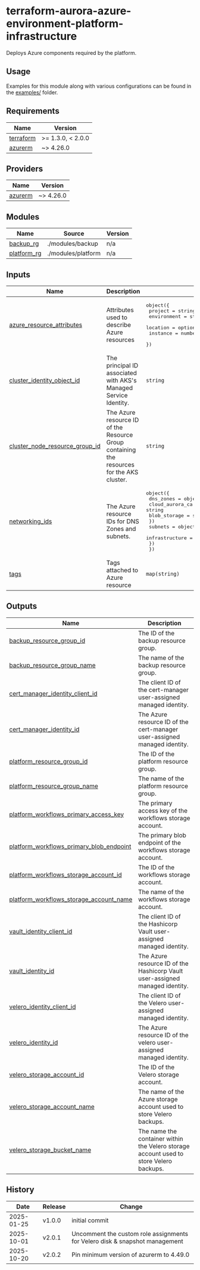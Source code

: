 # terraform-aurora-azure-environment-platform-infrastructure

Deploys Azure components required by the platform.

## Usage

Examples for this module along with various configurations can be found in the [examples/](examples/) folder.

<!-- BEGIN_TF_DOCS -->
## Requirements

| Name | Version |
|------|---------|
| <a name="requirement_terraform"></a> [terraform](#requirement\_terraform) | >= 1.3.0, < 2.0.0 |
| <a name="requirement_azurerm"></a> [azurerm](#requirement\_azurerm) | ~> 4.26.0 |

## Providers

| Name | Version |
|------|---------|
| <a name="provider_azurerm"></a> [azurerm](#provider\_azurerm) | ~> 4.26.0 |

## Modules

| Name | Source | Version |
|------|--------|---------|
| <a name="module_backup_rg"></a> [backup\_rg](#module\_backup\_rg) | ./modules/backup | n/a |
| <a name="module_platform_rg"></a> [platform\_rg](#module\_platform\_rg) | ./modules/platform | n/a |

## Inputs

| Name | Description | Type | Default | Required |
|------|-------------|------|---------|:--------:|
| <a name="input_azure_resource_attributes"></a> [azure\_resource\_attributes](#input\_azure\_resource\_attributes) | Attributes used to describe Azure resources | <pre>object({<br>    project     = string<br>    environment = string<br>    location    = optional(string, "Canada Central")<br>    instance    = number<br>  })</pre> | n/a | yes |
| <a name="input_cluster_identity_object_id"></a> [cluster\_identity\_object\_id](#input\_cluster\_identity\_object\_id) | The principal ID associated with AKS's Managed Service Identity. | `string` | n/a | yes |
| <a name="input_cluster_node_resource_group_id"></a> [cluster\_node\_resource\_group\_id](#input\_cluster\_node\_resource\_group\_id) | The Azure resource ID of the Resource Group containing the resources for the AKS cluster. | `string` | n/a | yes |
| <a name="input_networking_ids"></a> [networking\_ids](#input\_networking\_ids) | The Azure resource IDs for DNS Zones and subnets. | <pre>object({<br>    dns_zones = object({<br>      cloud_aurora_ca = string<br>      blob_storage     = string<br>    })<br>    subnets = object({<br>      infrastructure = string<br>    })<br>  })</pre> | n/a | yes |
| <a name="input_tags"></a> [tags](#input\_tags) | Tags attached to Azure resource | `map(string)` | `{}` | no |

## Outputs

| Name | Description |
|------|-------------|
| <a name="output_backup_resource_group_id"></a> [backup\_resource\_group\_id](#output\_backup\_resource\_group\_id) | The ID of the backup resource group. |
| <a name="output_backup_resource_group_name"></a> [backup\_resource\_group\_name](#output\_backup\_resource\_group\_name) | The name of the backup resource group. |
| <a name="output_cert_manager_identity_client_id"></a> [cert\_manager\_identity\_client\_id](#output\_cert\_manager\_identity\_client\_id) | The client ID of the cert-manager user-assigned managed identity. |
| <a name="output_cert_manager_identity_id"></a> [cert\_manager\_identity\_id](#output\_cert\_manager\_identity\_id) | The Azure resource ID of the cert-manager user-assigned managed identity. |
| <a name="output_platform_resource_group_id"></a> [platform\_resource\_group\_id](#output\_platform\_resource\_group\_id) | The ID of the platform resource group. |
| <a name="output_platform_resource_group_name"></a> [platform\_resource\_group\_name](#output\_platform\_resource\_group\_name) | The name of the platform resource group. |
| <a name="output_platform_workflows_primary_access_key"></a> [platform\_workflows\_primary\_access\_key](#output\_platform\_workflows\_primary\_access\_key) | The primary access key of the workflows storage account. |
| <a name="output_platform_workflows_primary_blob_endpoint"></a> [platform\_workflows\_primary\_blob\_endpoint](#output\_platform\_workflows\_primary\_blob\_endpoint) | The primary blob endpoint of the workflows storage account. |
| <a name="output_platform_workflows_storage_account_id"></a> [platform\_workflows\_storage\_account\_id](#output\_platform\_workflows\_storage\_account\_id) | The ID of the workflows storage account. |
| <a name="output_platform_workflows_storage_account_name"></a> [platform\_workflows\_storage\_account\_name](#output\_platform\_workflows\_storage\_account\_name) | The name of the workflows storage account. |
| <a name="output_vault_identity_client_id"></a> [vault\_identity\_client\_id](#output\_vault\_identity\_client\_id) | The client ID of the Hashicorp Vault user-assigned managed identity. |
| <a name="output_vault_identity_id"></a> [vault\_identity\_id](#output\_vault\_identity\_id) | The Azure resource ID of the Hashicorp Vault user-assigned managed identity. |
| <a name="output_velero_identity_client_id"></a> [velero\_identity\_client\_id](#output\_velero\_identity\_client\_id) | The client ID of the Velero user-assigned managed identity. |
| <a name="output_velero_identity_id"></a> [velero\_identity\_id](#output\_velero\_identity\_id) | The Azure resource ID of the velero user-assigned managed identity. |
| <a name="output_velero_storage_account_id"></a> [velero\_storage\_account\_id](#output\_velero\_storage\_account\_id) | The ID of the Velero storage account. |
| <a name="output_velero_storage_account_name"></a> [velero\_storage\_account\_name](#output\_velero\_storage\_account\_name) | The name of the Azure storage account used to store Velero backups. |
| <a name="output_velero_storage_bucket_name"></a> [velero\_storage\_bucket\_name](#output\_velero\_storage\_bucket\_name) | The name the container within the Velero storage account used to store Velero backups. |
<!-- END_TF_DOCS -->

## History

| Date       | Release | Change                                                                                                              |
| ---------- | ------- | ------------------------------------------------------------------------------------------------------------------- |
| 2025-01-25 | v1.0.0  | initial commit                                                                                                      |
| 2025-10-01 | v2.0.1  | Uncomment the custom role assignments for Velero disk & snapshot management                                         |
| 2025-10-20 | v2.0.2  | Pin minimum version of azurerm to 4.49.0                                                                            |

